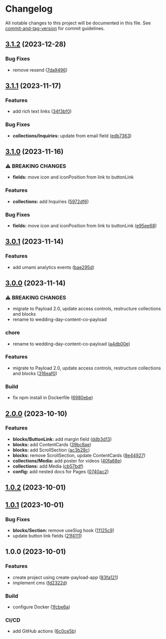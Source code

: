# Changelog

All notable changes to this project will be documented in this file. See [commit-and-tag-version](https://github.com/absolute-version/commit-and-tag-version) for commit guidelines.

## [3.1.2](https://github.com/hjbugajski/wedding-day-content-co-payload/compare/v3.1.1...v3.1.2) (2023-12-28)

### Bug Fixes

- remove resend ([7da9496](https://github.com/hjbugajski/wedding-day-content-co-payload/commit/7da949630021cd0b024020a270a99cb16e60d1c6))

## [3.1.1](https://github.com/hjbugajski/wedding-day-content-co-payload/compare/v3.1.0...v3.1.1) (2023-11-17)

### Features

- add rich text links ([34f3bf0](https://github.com/hjbugajski/wedding-day-content-co-payload/commit/34f3bf038b0225f1b833134795afc0877ca31f12))

### Bug Fixes

- **collections/Inquiries:** update from email field ([edb7363](https://github.com/hjbugajski/wedding-day-content-co-payload/commit/edb7363491576b1cf03bffae337cf64cf911a378))

## [3.1.0](https://github.com/hjbugajski/wedding-day-content-co-payload/compare/v3.0.1...v3.1.0) (2023-11-16)

### ⚠ BREAKING CHANGES

- **fields:** move icon and iconPosition from link to buttonLink

### Features

- **collections:** add Inquiries ([5972df6](https://github.com/hjbugajski/wedding-day-content-co-payload/commit/5972df6e11da0e53e6ca0448d251a63c0e276c17))

### Bug Fixes

- **fields:** move icon and iconPosition from link to buttonLink ([e95ee68](https://github.com/hjbugajski/wedding-day-content-co-payload/commit/e95ee687e3dc701d271c4b7d7d4fc8b2924ed1af))

## [3.0.1](https://github.com/hjbugajski/wedding-day-content-co-payload/compare/v3.0.0...v3.0.1) (2023-11-14)

### Features

- add umami analytics events ([bae295d](https://github.com/hjbugajski/wedding-day-content-co-payload/commit/bae295db2dc4e4c8f3b8cf1e673162544aab6537))

## [3.0.0](https://github.com/hjbugajski/wedding-day-content-co-payload/compare/v2.0.0...v3.0.0) (2023-11-14)

### ⚠ BREAKING CHANGES

- migrate to Payload 2.0, update access controls, restructure collections and blocks
- rename to wedding-day-content-co-payload

### chore

- rename to wedding-day-content-co-payload ([a4db00e](https://github.com/hjbugajski/wedding-day-content-co-payload/commit/a4db00ef27a38b76a17ec30dba0dfcd0633422d1))

### Features

- migrate to Payload 2.0, update access controls, restructure collections and blocks ([316eaf0](https://github.com/hjbugajski/wedding-day-content-co-payload/commit/316eaf0efe6a8583f23eb756f370d5f4d3803787))

### Build

- fix npm install in Dockerfile ([6980ebe](https://github.com/hjbugajski/wedding-day-content-co-payload/commit/6980ebe7c44063877e97d5f40d6739b2bc09ed62))

## [2.0.0](https://github.com/hjbugajski/wedding-day-content-co-payload-deprecated/compare/v1.0.2...v2.0.0) (2023-10-10)

### Features

- **blocks/ButtonLink:** add margin field ([ddb3d13](https://github.com/hjbugajski/wedding-day-content-co-payload-deprecated/commit/ddb3d1377782cfcef65c5f35f6be2f9b17a6b8d4))
- **blocks:** add ContentCards ([39bc8ae](https://github.com/hjbugajski/wedding-day-content-co-payload-deprecated/commit/39bc8aebe267de315783436bffd90448efa2d841))
- **blocks:** add ScrollSection ([ac3b28c](https://github.com/hjbugajski/wedding-day-content-co-payload-deprecated/commit/ac3b28c0bb2c6fab9cdf87a0c10100bf53dcfa98))
- **blocks:** remove ScrollSection, update ContentCards ([8e44927](https://github.com/hjbugajski/wedding-day-content-co-payload-deprecated/commit/8e449274b67b79c864500aece269f7798ae6c669))
- **collections/Media:** add poster for videos ([40fa68e](https://github.com/hjbugajski/wedding-day-content-co-payload-deprecated/commit/40fa68e628d4d6505fb04b2ca8ba3c993fe4f42b))
- **collections:** add Media ([cb57bdf](https://github.com/hjbugajski/wedding-day-content-co-payload-deprecated/commit/cb57bdf405ebf38424afce0489d77cfbaf56bf33))
- **config:** add nested docs for Pages ([0740ac2](https://github.com/hjbugajski/wedding-day-content-co-payload-deprecated/commit/0740ac26bf435af02627325825dd159f94b57cb6))

## [1.0.2](https://github.com/hjbugajski/wedding-day-content-co-payload/compare/v1.0.1...v1.0.2) (2023-10-01)

## [1.0.1](https://github.com/hjbugajski/wedding-day-content-co-payload/compare/v1.0.0...v1.0.1) (2023-10-01)

### Bug Fixes

- **blocks/Section:** remove useSlug hook ([11125c9](https://github.com/hjbugajski/wedding-day-content-co-payload/commit/11125c9ece2574a39f5152cd5b59b6392df96395))
- update button link fields ([21f4111](https://github.com/hjbugajski/wedding-day-content-co-payload/commit/21f411159331949069e6fe48ddd4f6870197fc37))

## 1.0.0 (2023-10-01)

### Features

- create project using create-payload-app ([83fa121](https://github.com/hjbugajski/wedding-day-content-co-payload/commit/83fa1215772e54f8832ae83c09b260ed4bf63fe5))
- implement cms ([fd2322d](https://github.com/hjbugajski/wedding-day-content-co-payload/commit/fd2322d044018ea6cc5c06f9380ab3752e85160e))

### Build

- configure Docker ([1fcbe6a](https://github.com/hjbugajski/wedding-day-content-co-payload/commit/1fcbe6a71dbf16c79d449d0fbe524e39b731e43c))

### CI/CD

- add GitHub actions ([6c0ce5b](https://github.com/hjbugajski/wedding-day-content-co-payload/commit/6c0ce5bf485f11e910cecff899535704ccfee6fa))
